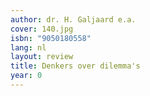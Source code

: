 ```yaml
---
author: dr. H. Galjaard e.a.
cover: 140.jpg
isbn: "9050180558"
lang: nl
layout: review
title: Denkers over dilemma's
year: 0
---
```


